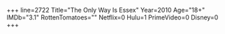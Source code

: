 +++
line=2722
Title="The Only Way Is Essex"
Year=2010
Age="18+"
IMDb="3.1"
RottenTomatoes=""
Netflix=0
Hulu=1
PrimeVideo=0
Disney=0
+++

